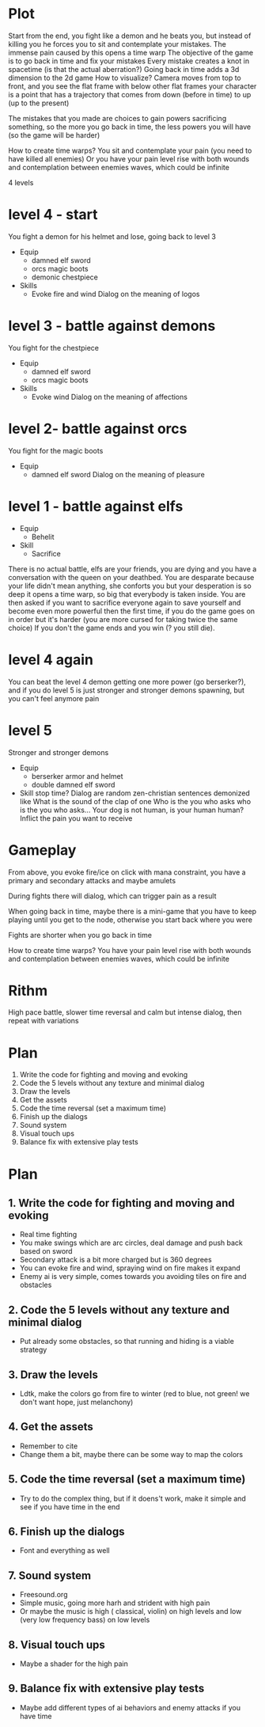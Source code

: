 # Plot

Start from the end, you fight like a demon and he beats you, but instead of killing you he forces you to sit and contemplate your mistakes. The immense pain caused by this opens a time warp
The objective of the game is to go back in time and fix your mistakes 
Every mistake creates a knot in spacetime (is that the actual aberration?)
Going back in time adds a 3d dimension to the 2d game
How to visualize?
    Camera moves from top to front, and you see the flat frame with below other flat frames
    your character is a point that has a trajectory that comes from down (before in time) to up (up to the present)
    
The mistakes that you made are choices to gain powers sacrificing something, so the more you go back in time, the less powers you will have (so the game will be harder)

How to create time warps?
    You sit and contemplate your pain (you need to have killed all enemies)
    Or you have your pain level rise with both wounds and contemplation between enemies waves, which could be infinite


4 levels

# level 4 - start
You fight a demon for his helmet and lose, going back to level 3
- Equip
    - damned elf sword
    - orcs magic boots
    - demonic chestpiece
- Skills
    - Evoke fire and wind
Dialog on the meaning of logos

# level 3 - battle against demons
You fight for the chestpiece
- Equip
    - damned elf sword
    - orcs magic boots
- Skills
    - Evoke wind
Dialog on the meaning of affections

# level 2- battle against orcs
You fight for the magic boots
- Equip
    - damned elf sword
Dialog on the meaning of pleasure

# level 1 - battle against elfs
- Equip
    - Behelit
- Skill
    - Sacrifice

There is no actual battle, elfs are your friends, you are dying and you have a conversation with the queen on your deathbed. You are desparate because your life didn't mean anything, she conforts you but your desperation is so deep it opens a time warp, so big that everybody is taken inside.
You are then asked if you want to sacrifice everyone again to save yourself and become even more powerful then the first time, if you do the game goes on in order but it's harder (you are more cursed for taking twice the same choice)
If you don't the game ends and you win (? you still die).

# level 4 again
You can beat the level 4 demon getting one more power (go berserker?), and if you do level 5 is just stronger and stronger demons spawning, but you can't feel anymore pain

# level 5
Stronger and stronger demons
- Equip
    - berserker armor and helmet
    - double damned elf sword
- Skill
    stop time?
Dialog are random zen-christian sentences demonized like 
    What is the sound of the clap of one 
    Who is the you who asks who is the you who asks...
    Your dog is not human, is your human human?
    Inflict the pain you want to receive

# Gameplay
From above, you evoke fire/ice on click with mana constraint, you have a primary and secondary attacks and maybe amulets

During fights there will dialog, which can trigger pain as a result

When going back in time, maybe there is a mini-game that you have to keep playing until you get to the node, otherwise you start back where you were

Fights are shorter when you go back in time

How to create time warps?
    You have your pain level rise with both wounds and contemplation between enemies waves, which could be infinite

# Rithm
High pace battle, slower time reversal and calm but intense dialog, then repeat with variations

# Plan
1. Write the code for fighting and moving and evoking
2. Code the 5 levels without any texture and minimal dialog
3. Draw the levels 
4. Get the assets
5. Code the time reversal (set a maximum time)
6. Finish up the dialogs
7. Sound system
8. Visual touch ups
9. Balance fix with extensive play tests

# Plan
## 1. Write the code for fighting and moving and evoking
- Real time fighting
- You make swings which are arc circles, deal damage and push back based on sword
- Secondary attack is a bit more charged but is 360 degrees
- You can evoke fire and wind, spraying wind on fire makes it expand
- Enemy ai is very simple, comes towards you avoiding tiles on fire and obstacles 
## 2. Code the 5 levels without any texture and minimal dialog
- Put already some obstacles, so that running and hiding is a viable strategy
## 3. Draw the levels 
- Ldtk, make the colors go from fire to winter (red to blue, not green! we don't want hope, just melanchony)
## 4. Get the assets
- Remember to cite
- Change them a bit, maybe there can be some way to map the colors
## 5. Code the time reversal (set a maximum time)
- Try to do the complex thing, but if it doens't work, make it simple and see if you have time in the end
## 6. Finish up the dialogs
- Font and everything as well
## 7. Sound system
- Freesound.org
- Simple music, going more harh and strident with high pain
- Or maybe the music is high ( classical, violin) on high levels and low (very low frequency bass) on low levels
## 8. Visual touch ups
- Maybe a shader for the high pain
## 9. Balance fix with extensive play tests
- Maybe add different types of ai behaviors and enemy attacks if you have time
